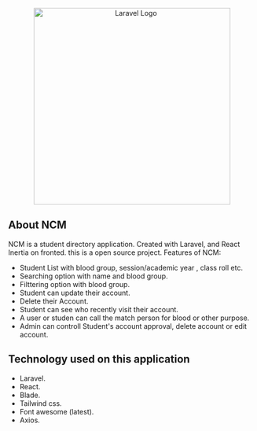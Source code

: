 <p align="center"><a href="https://laravel.com" target="_blank"><img src="https://raw.githubusercontent.com/laravel/art/master/logo-lockup/5%20SVG/2%20CMYK/1%20Full%20Color/laravel-logolockup-cmyk-red.svg" width="400" alt="Laravel Logo"></a></p>


## About NCM 

NCM is a student directory application. Created with Laravel, and React Inertia on fronted. this is a open source project. Features of NCM:

- Student List with blood group, session/academic year , class roll etc.
- Searching option with name and blood group.
- Filttering option with blood group.
- Student can update their account.
- Delete their Account.
- Student can see who recently visit their account.
- A user or studen can call the match person for blood or other purpose.
- Admin can controll Student's account approval, delete account or edit account.


## Technology used on this application

- Laravel.
- React.
- Blade.
- Tailwind css.
- Font awesome (latest).
- Axios.